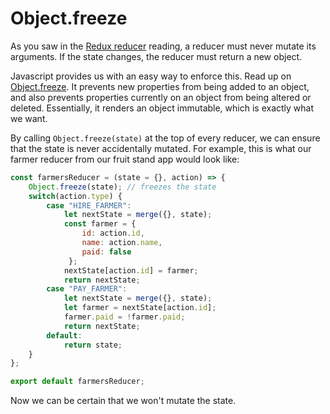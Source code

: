 # Object.freeze

As you saw in the [Redux reducer][reducer] reading, a reducer must never mutate its
arguments. If the state changes, the reducer must return a new object.

Javascript provides us with an easy way to enforce this. Read up on
[Object.freeze][obj-freeze]. It prevents new properties from being added to an
object, and also prevents properties currently on an object from being altered or
deleted. Essentially, it renders an object immutable, which is exactly what we want.

By calling `Object.freeze(state)` at the top of every reducer, we can ensure that the
state is never accidentally mutated. For example, this is what our farmer reducer
from our fruit stand app would look like:

```js
const farmersReducer = (state = {}, action) => {
    Object.freeze(state); // freezes the state
    switch(action.type) {
        case "HIRE_FARMER":
            let nextState = merge({}, state);
            const farmer = {
                id: action.id,
                name: action.name,
                paid: false
             };
            nextState[action.id] = farmer;
            return nextState;
        case "PAY_FARMER":
            let nextState = merge({}, state);
            let farmer = nextState[action.id];
            farmer.paid = !farmer.paid;
            return nextState;
        default:
            return state;
    }
};

export default farmersReducer;
```

Now we can be certain that we won't mutate the state.

[obj-freeze]: https://developer.mozilla.org/en-US/docs/Web/JavaScript/Reference/Global_Objects/Object/freeze
[reducer]: reducers.md
